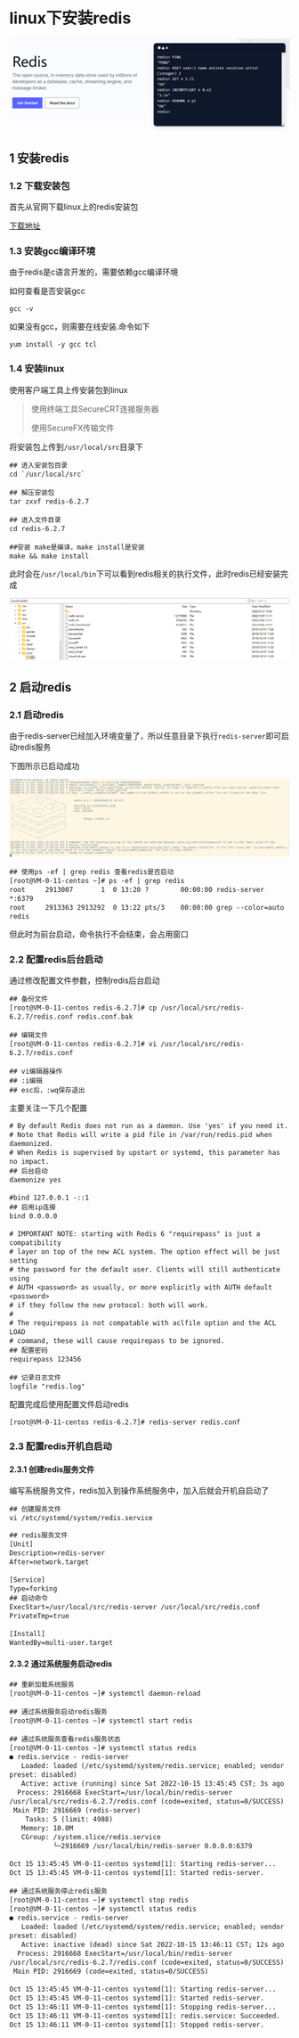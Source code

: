 # linux下安装redis

![image-20221015135828164](assets/image-20221015135828164.png)

## 1 安装redis

### 1.2 下载安装包

首先从官网下载linux上的redis安装包

[下载地址](https://download.redis.io/releases/redis-6.2.7.tar.gz)



### 1.3 安装gcc编译环境

由于redis是c语言开发的，需要依赖gcc编译环境

如何查看是否安装gcc

```shell
gcc -v
```

如果没有gcc，则需要在线安装.命令如下

```shell
yum install -y gcc tcl
```



### 1.4 安装linux

使用客户端工具上传安装包到linux

> 使用终端工具SecureCRT连接服务器
>
> 使用SecureFX传输文件

将安装包上传到`/usr/local/src`目录下

```shell
## 进入安装包目录
cd `/usr/local/src`

## 解压安装包
tar zxvf redis-6.2.7

## 进入文件目录
cd redis-6.2.7

##安装 make是编译，make install是安装
make && make install
```

此时会在`/usr/local/bin`下可以看到redis相关的执行文件，此时redis已经安装完成

![image-20221015131520650](assets/image-20221015131520650.png)



## 2 启动redis

### 2.1 启动redis

由于redis-server已经加入环境变量了，所以任意目录下执行`redis-server`即可启动redis服务

下图所示已启动成功

![image-20221015132150828](assets/image-20221015132150828.png)



```shell
## 使用ps -ef | grep redis 查看redis是否启动
[root@VM-0-11-centos ~]# ps -ef | grep redis
root     2913007       1  0 13:20 ?        00:00:00 redis-server *:6379
root     2913363 2913292  0 13:22 pts/3    00:00:00 grep --color=auto redis
```

但此时为前台启动，命令执行不会结束，会占用窗口



### 2.2 配置redis后台启动

通过修改配置文件参数，控制redis后台启动

```shell
## 备份文件
[root@VM-0-11-centos redis-6.2.7]# cp /usr/local/src/redis-6.2.7/redis.conf redis.conf.bak

## 编辑文件
[root@VM-0-11-centos redis-6.2.7]# vi /usr/local/src/redis-6.2.7/redis.conf

## vi编辑器操作
## :i编辑
## esc后，:wq保存退出
```

主要关注一下几个配置

```shell
# By default Redis does not run as a daemon. Use 'yes' if you need it.
# Note that Redis will write a pid file in /var/run/redis.pid when daemonized.
# When Redis is supervised by upstart or systemd, this parameter has no impact.
## 后台启动
daemonize yes

#bind 127.0.0.1 -::1
## 启用ip连接
bind 0.0.0.0

# IMPORTANT NOTE: starting with Redis 6 "requirepass" is just a compatibility
# layer on top of the new ACL system. The option effect will be just setting
# the password for the default user. Clients will still authenticate using
# AUTH <password> as usually, or more explicitly with AUTH default <password>
# if they follow the new protocol: both will work.
#
# The requirepass is not compatable with aclfile option and the ACL LOAD
# command, these will cause requirepass to be ignored.
## 配置密码
requirepass 123456

## 记录日志文件
logfile "redis.log"
```

配置完成后使用配置文件启动redis

```shell
[root@VM-0-11-centos redis-6.2.7]# redis-server redis.conf
```



### 2.3 配置redis开机自启动

#### 2.3.1 创建redis服务文件

编写系统服务文件，redis加入到操作系统服务中，加入后就会开机自启动了

```shell
## 创建服务文件
vi /etc/systemd/system/redis.service
```



```shell
## redis服务文件
[Unit]
Description=redis-server
After=network.target

[Service]
Type=forking
## 启动命令
ExecStart=/usr/local/src/redis-server /usr/local/src/redis.conf
PrivateTmp=true

[Install]
WantedBy=multi-user.target
```



#### 2.3.2 通过系统服务启动redis

```shell
## 重新加载系统服务
[root@VM-0-11-centos ~]# systemctl daemon-reload 

## 通过系统服务启动redis服务
[root@VM-0-11-centos ~]# systemctl start redis

## 通过系统服务查看redis服务状态
[root@VM-0-11-centos ~]# systemctl status redis
● redis.service - redis-server
   Loaded: loaded (/etc/systemd/system/redis.service; enabled; vendor preset: disabled)
   Active: active (running) since Sat 2022-10-15 13:45:45 CST; 3s ago
  Process: 2916668 ExecStart=/usr/local/bin/redis-server /usr/local/src/redis-6.2.7/redis.conf (code=exited, status=0/SUCCESS)
 Main PID: 2916669 (redis-server)
    Tasks: 5 (limit: 4988)
   Memory: 10.0M
   CGroup: /system.slice/redis.service
           └─2916669 /usr/local/bin/redis-server 0.0.0.0:6379

Oct 15 13:45:45 VM-0-11-centos systemd[1]: Starting redis-server...
Oct 15 13:45:45 VM-0-11-centos systemd[1]: Started redis-server.

## 通过系统服务停止redis服务
[root@VM-0-11-centos ~]# systemctl stop redis
[root@VM-0-11-centos ~]# systemctl status redis
● redis.service - redis-server
   Loaded: loaded (/etc/systemd/system/redis.service; enabled; vendor preset: disabled)
   Active: inactive (dead) since Sat 2022-10-15 13:46:11 CST; 12s ago
  Process: 2916668 ExecStart=/usr/local/bin/redis-server /usr/local/src/redis-6.2.7/redis.conf (code=exited, status=0/SUCCESS)
 Main PID: 2916669 (code=exited, status=0/SUCCESS)

Oct 15 13:45:45 VM-0-11-centos systemd[1]: Starting redis-server...
Oct 15 13:45:45 VM-0-11-centos systemd[1]: Started redis-server.
Oct 15 13:46:11 VM-0-11-centos systemd[1]: Stopping redis-server...
Oct 15 13:46:11 VM-0-11-centos systemd[1]: redis.service: Succeeded.
Oct 15 13:46:11 VM-0-11-centos systemd[1]: Stopped redis-server.
```

